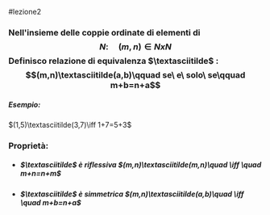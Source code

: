 #lezione2
### Nell'insieme delle coppie ordinate di elementi di $$N:\quad (m,n) \in NxN$$Definisco relazione di equivalenza $\textasciitilde$ : $$(m,n)\textasciitilde(a,b)\qquad se\ e\ solo\ se\qquad m+b=n+a$$
##### Esempio:
$(1,5)\textasciitilde(3,7)\iff 1+7=5+3$ 
### Proprietà:
- ##### $\textasciitilde$ è riflessiva $(m,n)\textasciitilde(m,n)\quad \iff \quad m+n=n+m$ 
- ##### $\textasciitilde$ è simmetrica $(m,n)\textasciitilde(a,b)\quad \iff \quad m+b=n+a$  